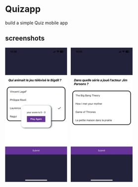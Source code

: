 # Quizapp
build a simple  Quiz mobile  app    
## screenshots
<img src="./screenShots/1.jpg" style="width:200px;"/>&nbsp;&nbsp; <img src="./screenShots/2.jpg" style="width:200px;"/> 
